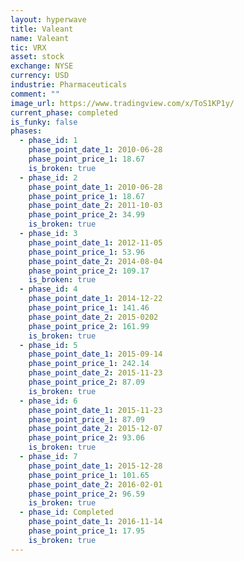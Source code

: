 ```yaml
---
layout: hyperwave
title: Valeant
name: Valeant
tic: VRX
asset: stock
exchange: NYSE  
currency: USD
industrie: Pharmaceuticals
comment: ""
image_url: https://www.tradingview.com/x/ToS1KP1y/
current_phase: completed
is_funky: false
phases:
  - phase_id: 1
    phase_point_date_1: 2010-06-28
    phase_point_price_1: 18.67
    is_broken: true
  - phase_id: 2
    phase_point_date_1: 2010-06-28
    phase_point_price_1: 18.67
    phase_point_date_2: 2011-10-03
    phase_point_price_2: 34.99
    is_broken: true
  - phase_id: 3
    phase_point_date_1: 2012-11-05
    phase_point_price_1: 53.96
    phase_point_date_2: 2014-08-04
    phase_point_price_2: 109.17
    is_broken: true
  - phase_id: 4
    phase_point_date_1: 2014-12-22
    phase_point_price_1: 141.46
    phase_point_date_2: 2015-0202
    phase_point_price_2: 161.99
    is_broken: true
  - phase_id: 5
    phase_point_date_1: 2015-09-14
    phase_point_price_1: 242.14
    phase_point_date_2: 2015-11-23
    phase_point_price_2: 87.09
    is_broken: true
  - phase_id: 6
    phase_point_date_1: 2015-11-23
    phase_point_price_1: 87.09
    phase_point_date_2: 2015-12-07
    phase_point_price_2: 93.06
    is_broken: true
  - phase_id: 7
    phase_point_date_1: 2015-12-28
    phase_point_price_1: 101.65
    phase_point_date_2: 2016-02-01
    phase_point_price_2: 96.59
    is_broken: true
  - phase_id: Completed
    phase_point_date_1: 2016-11-14
    phase_point_price_1: 17.95
    is_broken: true
---
```

  
